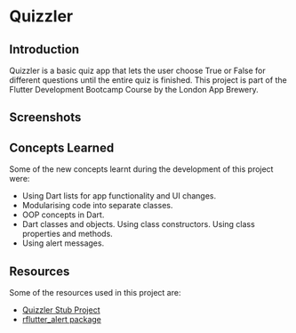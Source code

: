 # Quizzler

## Introduction
Quizzler is a basic quiz app that lets the user choose True or False for different questions until the entire quiz is finished. This project is part of the Flutter Development Bootcamp Course by the London App Brewery. 

## Screenshots

## Concepts Learned
Some of the new concepts learnt during the development of this project were: 
- Using Dart lists for app functionality and UI changes.  
- Modularising code into separate classes.
- OOP concepts in Dart. 
- Dart classes and objects. Using class constructors. Using class properties and methods. 
- Using alert messages. 

## Resources
Some of the resources used in this project are: 
- [Quizzler Stub Project](https://github.com/londonappbrewery/quizzler-flutter)
- [rflutter_alert package](https://pub.dev/packages/rflutter_alert)